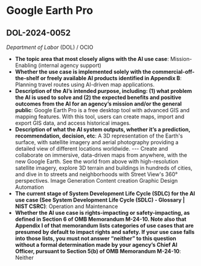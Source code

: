 # Google Earth Pro
## DOL-2024-0052
_Department of Labor_ (DOL) / OCIO


+ **The topic area that most closely aligns with the AI use case**: Mission-Enabling (internal agency support)
+ **Whether the use case is implemented solely with the commercial-off-the-shelf or freely available AI products identified in Appendix B**: Planning travel routes using AI-driven map applications.
+ **Description of the AI’s intended purpose, including: (1) what problem the AI is used to solve and (2) the expected benefits and positive outcomes from the AI for an agency’s mission and/or the general public**: Google Earth Pro is a free desktop tool with advanced GIS and mapping features. With this tool, users can create maps, import and export GIS data, and access historical images.
+ **Description of what the AI system outputs, whether it’s a prediction, recommendation, decision, etc**: A 3D representation of the Earth's surface, with satellite imagery and aerial photography providing a detailed view of different locations worldwide. --- Create and collaborate on immersive, data-driven maps from anywhere, with the new Google Earth. See the world from above with high-resolution satellite imagery, explore 3D terrain and buildings in hundreds of cities, and dive in to streets and neighborhoods with Street View's 360° perspectives. Image Generation Content creation Graphic Design Automation
+ **The current stage of System Development Life Cycle (SDLC) for the AI use case (See System Development Life Cycle (SDLC) - Glossary | NIST CSRC)**: Operation and Maintenance
+ **Whether the AI use case is rights-impacting or safety-impacting, as defined in Section 6 of OMB Memorandum M-24-10. Note also that Appendix I of that memorandum lists categories of use cases that are presumed by default to impact rights and safety. If your use case falls into those lists, you must not answer “neither” to this question without a formal determination made by your agency’s Chief AI Officer, pursuant to Section 5(b) of OMB Memorandum M-24-10**: Neither